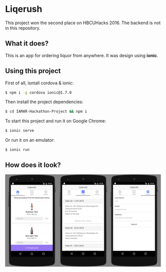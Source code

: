 # Liqerush

This project won the second place on HBCUHacks 2016. The backend is not in this repository.

## What it does?
This is an app for ordering liquor from anywhere. It was design using **ionic**.

## Using this project

First of all, isntall cordova & ionic:
```bash
$ npm i -g cordova ionic@1.7.0
```

Then install the project dependencies:
```bash
$ cd IAMAR-Hackathon-Project && npm i
```

To start this project and run it on Google Chrome:

```bash
$ ionic serve
```

Or run it on an emulator:

```bash
$ ionic run
```

## How does it look?
![tag](screenshots/liqrush.png)

